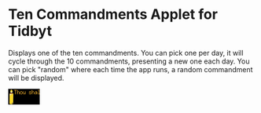 # Ten Commandments Applet for Tidbyt

Displays one of the ten commandments. 
You can pick one per day, it will cycle through the 10 commandments, presenting a new one each day.
You can pick "random" where each time the app runs, a random commandment will be displayed. 

![Ten Commandments for Tidbyt](ten_commandments.webp)
